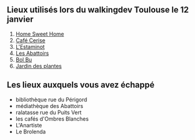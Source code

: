 ## Lieux utilisés lors du walkingdev Toulouse le 12 janvier


1. [Home Sweet Home](http://www.openstreetmap.org/node/7814670)
2. [Café Cerise](http://www.openstreetmap.org/way/22937315)
3. [L'Estaminot](http://www.openstreetmap.org/node/3753343384)
4. [Les Abattoirs](http://www.openstreetmap.org/way/22896377)
5. [Bol Bu](http://www.openstreetmap.org/node/890452774)
6. [Jardin des plantes](http://www.openstreetmap.org/node/4406321290)

## Les lieux auxquels vous avez échappé

- bibliothèque rue du Périgord
- médiathèque des Abattoirs
- ralatasse rue du Puits Vert
- les cafés d'Ombres Blanches
- L'Anartiste
- Le Brolenda
